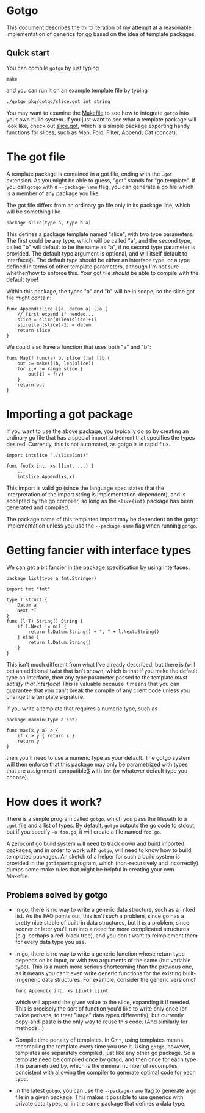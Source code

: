 Gotgo
=====

This document describes the third iteration of my attempt at a
reasonable implementation of generics for [go](http://golang.org)
based on the idea of template packages.

Quick start
-----------

You can compile `gotgo` by just typing

    make

and you can run it on an example template file by typing

    ./gotgo pkg/gotgo/slice.got int string

You may want to examine the [Makefile][1] to see how to integrate
`gotgo` into your own build system.  If you just want to see what a
template package will look like, check out [slice.got][2], which is a
simple package exporting handy functions for slices, such as Map,
Fold, Filter, Append, Cat (concat).

[1]: http://github.com/droundy/gotgo/blob/master/Makefile
[2]: http://github.com/droundy/gotgo/blob/master/gotgo/slice.got

The got file
============

A template package is contained in a got file, ending with the `.got`
extension.  As you might be able to guess, "got" stands for "go
template".  If you call `gotgo` with a `--package-name` flag, you can
generate a go file which is a member of any package you like.

The got file differs from an ordinary go file only in its package
line, which will be something like

    package slice(type a, type b a)

This defines a package template named "slice", with two type
parameters.  The first could be any type, which will be called "a",
and the second type, called "b" will default to be the same as "a", if
no second type parameter is provided.  The default type argument is
optional, and will itself default to interface{}.  The default type
should be either an interface type, or a type defined in terms of
other template parameters, although I'm not sure whether/how to
enforce this.  Your got file *should* be able to compile with the
default type!

Within this package, the types "a" and "b" will be in scope, so the
slice got file might contain:

    func Append(slice []a, datum a) []a {
        // first expand if needed...
        slice = slice[0:len(slice)+1]
        slice[len(slice)-1] = datum
        return slice
    }

We could also have a function that uses both "a" and "b":

    func Map(f func(a) b, slice []a) []b {
        out := make([]b, len(slice))
        for i,v := range slice {
            out[i] = f(v)
        }
        return out
    }

Importing a got package
=======================

If you want to use the above package, you typically do so by creating
an ordinary go file that has a special import statement that specifies
the types desired.  Currently, this is not automated, as gotgo is in
rapid flux.

    import intslice "./slice(int)"

    func foo(x int, xs []int, ...) {
        ...
        intslice.Append(xs,x)

This import is valid go (since the language spec states that the
interpretation of the import string is implementation-dependent), and
is accepted by the go compiler, so long as the `slice(int)` package
has been generated and compiled.

The package name of this templated import may be dependent on the
gotgo implementation unless you use the `--package-name` flag when
running `gotgo`.

Getting fancier with interface types
====================================

We can get a bit fancier in the package specification by using
interfaces.

    package list(type a fmt.Stringer)

    import fmt "fmt"

    type T struct {
        Datum a
        Next *T
    }
    func (l T) String() String {
        if l.Next != nil {
            return l.Datum.String() + ", " + l.Next.String()
        } else {
            return l.Datum.String()
        }
    }

This isn't much different from what I've already described, but there
is (will be) an additional twist that isn't shown, which is that if
you make the default type an interface, then any type parameter passed
to the template *must satisfy that interface*! This is valuable
because it means that you can guarantee that you can't break the
compile of any client code unless you change the template signature.

If you write a template that requires a numeric type, such as

    package maxmin(type a int)
    
    func max(x,y a) a {
        if x > y { return x }
        return y
    }

then you'll need to use a numeric type as your default.  The gotgo
system will then enforce that this package may only be parametrized
with types that are assignment-compatible[3] with `int` (or whatever
default type you choose).

[3]: http://golang.org/doc/go_spec.html#Assignment_compatibility

How does it work?
=================

There is a simple program called `gotgo`, which you pass the filepath
to a `.got` file and a list of types.  By default, `gotgo` outputs the
go code to stdout, but if you specify `-o foo.go`, it will create a
file named `foo.go`.

A zeroconf go build system will need to track down and build imported
packages, and in order to work with `gotgo`, will need to know how to
build templated packages.  An sketch of a helper for such a build
system is provided in the `gotimports` program, which (non-recursively
and incorrectly) dumps some make rules that might be helpful in
creating your own Makefile.


Problems solved by gotgo
------------------------

- In go, there is no way to write a generic data structure, such as a
  linked list.  As the FAQ points out, this isn't *such* a problem,
  since go has a pretty nice stable of built-in data structures, but
  it *is* a problem, since sooner or later you'll run into a need for
  more complicated structures (e.g. perhaps a red-black tree), and you
  don't want to reimplement them for every data type you use.

- In go, there is no way to write a generic function whose return type
  depends on its input, or with two arguments of the same (but
  variable type).  This is a much more serious shortcoming than the
  previous one, as it means you can't even write generic functions for
  the existing built-in generic data structures.  For example,
  consider the generic version of

      func Append(x int, xs []int) []int

  which will append the given value to the slice, expanding it if
  needed.  This is precisely the sort of function you'd like to write
  only once (or twice perhaps, to treat "large" data types
  differently), but currently copy-and-paste is the only way to reuse
  this code.  (And similarly for methods...)

- Compile time penalty of templates.  In C++, using templates means
  recompiling the template every time you use it.  Using `gotgo`,
  however, templates are separately compiled, just like any other go
  package.  So a template need be compiled once by gotgo, and then
  once for each type it is parametrized by, which is the minimal
  number of recompiles consistent with allowing the compiler to
  generate optimal code for each type.

- In the latest `gotgo`, you can use the `--package-name` flag to
  generate a go file in a given package.  This makes it possible to
  use generics with private data types, or in the same package that
  defines a data type.
